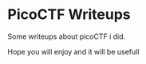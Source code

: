 # PicoCTF Writeups

Some writeups about picoCTF i did.

Hope you will enjoy and it will be usefull


